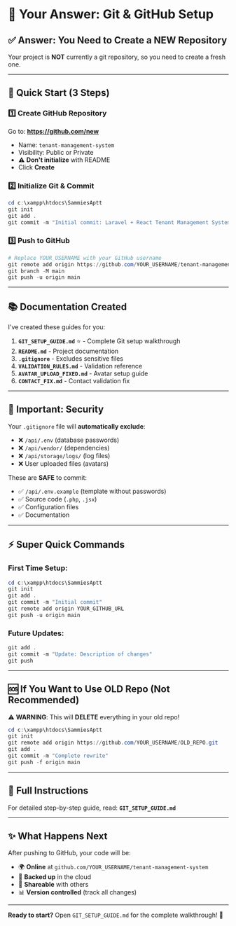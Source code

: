 # 🎯 Your Answer: Git & GitHub Setup

## ✅ **Answer: You Need to Create a NEW Repository**

Your project is **NOT** currently a git repository, so you need to create a fresh one.

---

## 🚀 **Quick Start (3 Steps)**

### 1️⃣ Create GitHub Repository
Go to: **https://github.com/new**
- Name: `tenant-management-system`
- Visibility: Public or Private
- ⚠️ **Don't initialize** with README
- Click **Create**

### 2️⃣ Initialize Git & Commit
```powershell
cd c:\xampp\htdocs\SammiesAptt
git init
git add .
git commit -m "Initial commit: Laravel + React Tenant Management System"
```

### 3️⃣ Push to GitHub
```powershell
# Replace YOUR_USERNAME with your GitHub username
git remote add origin https://github.com/YOUR_USERNAME/tenant-management-system.git
git branch -M main
git push -u origin main
```

---

## 📚 **Documentation Created**

I've created these guides for you:

1. **`GIT_SETUP_GUIDE.md`** ⭐ - Complete Git setup walkthrough
2. **`README.md`** - Project documentation
3. **`.gitignore`** - Excludes sensitive files
4. **`VALIDATION_RULES.md`** - Validation reference
5. **`AVATAR_UPLOAD_FIXED.md`** - Avatar setup guide
6. **`CONTACT_FIX.md`** - Contact validation fix

---

## 🔐 **Important: Security**

Your `.gitignore` file will **automatically exclude**:
- ❌ `/api/.env` (database passwords)
- ❌ `/api/vendor/` (dependencies)
- ❌ `/api/storage/logs/` (log files)
- ❌ User uploaded files (avatars)

These are **SAFE** to commit:
- ✅ `/api/.env.example` (template without passwords)
- ✅ Source code (`.php`, `.jsx`)
- ✅ Configuration files
- ✅ Documentation

---

## ⚡ **Super Quick Commands**

### First Time Setup:
```powershell
cd c:\xampp\htdocs\SammiesAptt
git init
git add .
git commit -m "Initial commit"
git remote add origin YOUR_GITHUB_URL
git push -u origin main
```

### Future Updates:
```powershell
git add .
git commit -m "Update: Description of changes"
git push
```

---

## 🆘 **If You Want to Use OLD Repo** (Not Recommended)

⚠️ **WARNING**: This will **DELETE** everything in your old repo!

```powershell
cd c:\xampp\htdocs\SammiesAptt
git init
git remote add origin https://github.com/YOUR_USERNAME/OLD_REPO.git
git add .
git commit -m "Complete rewrite"
git push -f origin main
```

---

## 📖 **Full Instructions**

For detailed step-by-step guide, read: **`GIT_SETUP_GUIDE.md`**

---

## ✨ **What Happens Next**

After pushing to GitHub, your code will be:
- 🌍 **Online** at `github.com/YOUR_USERNAME/tenant-management-system`
- 💾 **Backed up** in the cloud
- 🤝 **Shareable** with others
- 📊 **Version controlled** (track all changes)

---

**Ready to start?** Open `GIT_SETUP_GUIDE.md` for the complete walkthrough! 🚀
